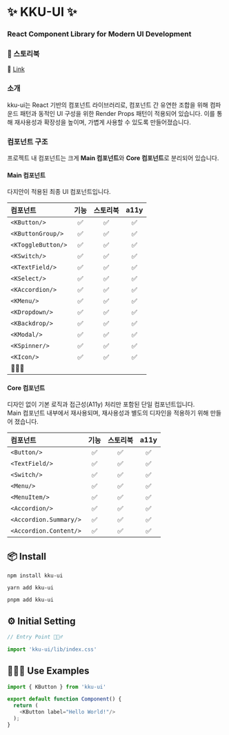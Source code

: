 # ✨ KKU-UI ✨
### React Component Library for Modern UI Development<br>

### 🎨 스토리북

 🔗 [Link](https://macjjuni.github.io/kku-ui)

### 소개

kku-ui는 React 기반의 컴포넌트 라이브러리로, 컴포넌트 간 유연한 조합을 위해 컴파운드 패턴과 동적인 UI 구성을 위한 Render Props 패턴이 적용되어 있습니다. 
이를 통해 재사용성과 확장성을 높이며, 가볍게 사용할 수 있도록 만들어졌습니다.

### 컴포넌트 구조

프로젝트 내 컴포넌트는 크게 **Main 컴포넌트**와 **Core 컴포넌트**로 분리되어 있습니다.

#### **Main 컴포넌트**
  다지안이 적용된 최종 UI 컴포넌트입니다.

| 컴포넌트               | 기능 | 스토리북 | a11y |
|:-------------------|:----:|:--------:|:----:|
| `<KButton/>`       | ✅   | ✅       | ✅   |
| `<KButtonGroup/>`  | ✅   | ✅       | ✅   |
| `<KToggleButton/>` | ✅   | ✅       | ✅   |
| `<KSwitch/>`       | ✅   | ✅       | ✅   |
| `<KTextField/>`    | ✅   | ✅       | ✅   |
| `<KSelect/>`       | ✅   | ✅       | ✅   |
| `<KAccordion/>`    | ✅   | ✅       | ✅   |
| `<KMenu/>`         | ✅   | ✅       | ✅   |
| `<KDropdown/>`     | ✅   | ✅       | ✅   |
| `<KBackdrop/>`     | ✅   | ✅       | ✅   |
| `<KModal/>`        | ✅   | ✅       | ✅   |
| `<KSpinner/>`      | ✅   | ✅       | ✅   |
| `<KIcon/>`         | ✅   | ✅       | ✅   |
| 🏃🏻‍♂             

#### **Core 컴포넌트**  
  디자인 없이 기본 로직과 접근성(A11y) 처리만 포함된 단일 컴포넌트입니다.  
  Main 컴포넌트 내부에서 재사용되며, 재사용성과 별도의 디자인을 적용하기 위해 만들어 졌습니다.

| 컴포넌트                    | 기능 | 스토리북 | a11y |
|:------------------------|:----:|:--------:|:----:|
| `<Button/>`            | ✅   | ✅       | ✅   |
| `<TextField/>`         | ✅  | ✅       | ✅   |
| `<Switch/>`            | ✅   | ✅       | ✅   |
| `<Menu/>`              | ✅   | ✅       | ✅   |
| `<MenuItem/>`          | ✅   | ✅       | ✅   |
| `<Accordion/>`         | ✅  | ✅       | ✅   |
| `<Accordion.Summary/>` | ✅  | ✅       | ✅   |
| `<Accordion.Content/>` | ✅  | ✅       | ✅   |


## 📦 Install
```
npm install kku-ui
```
```
yarn add kku-ui
```
```
pnpm add kku-ui
```

## ⚙️ Initial Setting
```typescript
// Entry Point 🏃🏻‍♂️

import 'kku-ui/lib/index.css'
```

## 🧑🏻‍💻 Use Examples

```typescript
import { KButton } from 'kku-ui'

export default function Component() {
  return (
    <KButton label="Hello World!"/>
  );
} 
```



